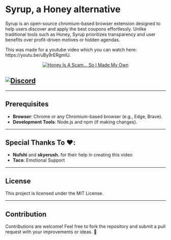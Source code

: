 # Syrup, a Honey alternative

Syrup is an open-source chromium-based browser extension designed to help users discover and apply the best coupons effortlessly. Unlike traditional tools such as Honey, Syrup prioritizes transparency and user benefits over profit-driven motives or hidden agendas.

<p>This was made for a youtube video which you can watch here: https://youtu.be/uBy9rERgmlU.</p>

<div align="center">
  <a href="https://www.youtube.com/watch?v=uBy9rERgmlU"><img src="https://img.youtube.com/vi/uBy9rERgmlU/0.jpg" alt="Honey Is A Scam... So I Made My Own"></a>
</div>

## <a href="https://dsc.gg/hexium"><img src="https://img.shields.io/discord/1322120002576453745?color=5865F2&label=Discord&logo=discord&logoColor=white" alt="Discord"></a>

---

## Prerequisites

-   **Browser**: Chrome or any Chromium-based browser (e.g., Edge, Brave).
-   **Development Tools**: Node.js and npm (if making changes).

---

## Special Thanks To ❤️:

-   **Nufshi** and **skyerush.** for their help in creating this video
-   **Taco**: Emotional Support

---

## License

This project is licensed under the MIT License.

---

## Contribution

Contributions are welcome! Feel free to fork the repository and submit a pull request with your improvements or ideas. 🚀
